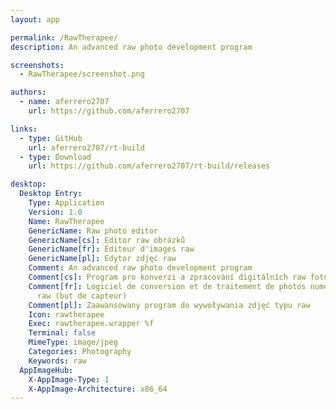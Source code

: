 ```yaml
---
layout: app

permalink: /RawTherapee/
description: An advanced raw photo development program

screenshots:
  - RawTherapee/screenshot.png

authors:
  - name: aferrero2707
    url: https://github.com/aferrero2707

links:
  - type: GitHub
    url: aferrero2707/rt-build
  - type: Download
    url: https://github.com/aferrero2707/rt-build/releases

desktop:
  Desktop Entry:
    Type: Application
    Version: 1.0
    Name: RawTherapee
    GenericName: Raw photo editor
    GenericName[cs]: Editor raw obrázků
    GenericName[fr]: Éditeur d'images raw
    GenericName[pl]: Edytor zdjęć raw
    Comment: An advanced raw photo development program
    Comment[cs]: Program pro konverzi a zpracování digitálních raw fotografií
    Comment[fr]: Logiciel de conversion et de traitement de photos numériques de format
      raw (but de capteur)
    Comment[pl]: Zaawansowany program do wywoływania zdjęć typu raw
    Icon: rawtherapee
    Exec: rawtherapee.wrapper %f
    Terminal: false
    MimeType: image/jpeg
    Categories: Photography
    Keywords: raw
  AppImageHub:
    X-AppImage-Type: 1
    X-AppImage-Architecture: x86_64
---
```

